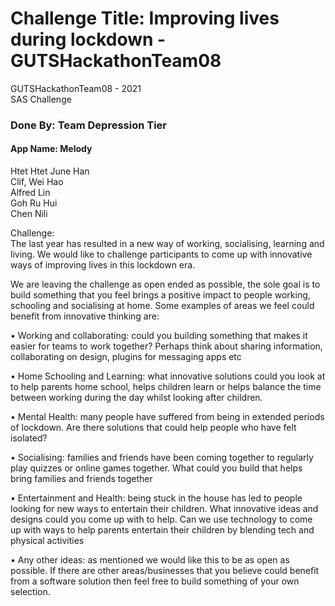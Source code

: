 # Challenge Title: Improving lives during lockdown - GUTSHackathonTeam08
GUTSHackathonTeam08 - 2021 <br/>
SAS Challenge


### Done By: Team Depression Tier
#### App Name: Melody
Htet Htet June Han <br/>
Clif, Wei Hao <br/>
Alfred Lin <br/>
Goh Ru Hui <br/>
Chen Nili <br/>


Challenge:<br/>
The last year has resulted in a new way of working, socialising, learning and living. We would like to challenge participants to come up with innovative ways of improving lives in this lockdown era.<br/>

We are leaving the challenge as open ended as possible, the sole goal is to build something that you feel brings a positive impact to people working, schooling and socialising at home. Some examples of areas we feel could benefit from innovative thinking are:<br/>

• Working and collaborating: could you building something that makes it easier for teams to work together? Perhaps think about sharing information, collaborating on design, plugins for messaging apps etc<br/>

• Home Schooling and Learning: what innovative solutions could you look at to help parents home school, helps children learn or helps balance the time between working during the day whilst looking after children.<br/>

• Mental Health: many people have suffered from being in extended periods of lockdown. Are there solutions that could help people who have felt isolated?<br/>

• Socialising: families and friends have been coming together to regularly play quizzes or online games together. What could you build that helps bring families and friends together<br/>

• Entertainment and Health: being stuck in the house has led to people looking for new ways to entertain their children. What innovative ideas and designs could you come up with to help. Can we use technology to come up with ways to help parents entertain their children by blending tech and physical activities<br/>

• Any other ideas: as mentioned we would like this to be as open as possible. If there are other areas/businesses that you believe could benefit from a software solution then feel free to build something of your own selection.
